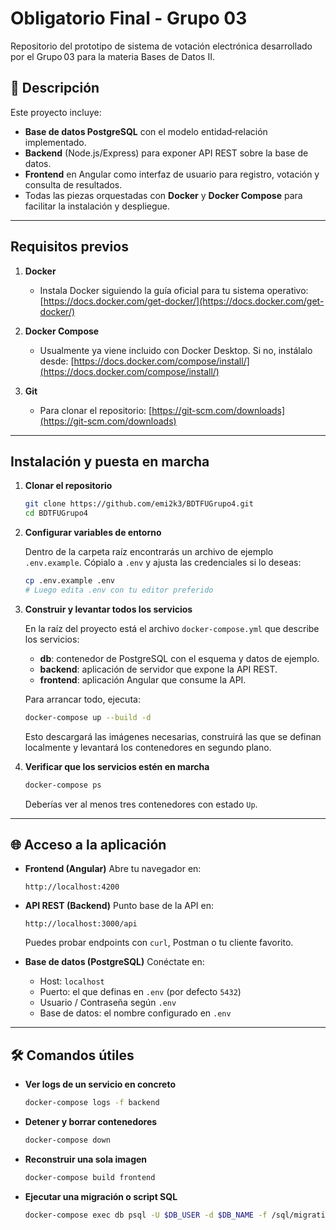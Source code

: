 # Obligatorio Final -  Grupo 03

Repositorio del prototipo de sistema de votación electrónica desarrollado por el Grupo 03 para la materia Bases de Datos II.

## 📝 Descripción

Este proyecto incluye:

* **Base de datos PostgreSQL** con el modelo entidad‑relación implementado.
* **Backend** (Node.js/Express) para exponer API REST sobre la base de datos.
* **Frontend** en Angular como interfaz de usuario para registro, votación y consulta de resultados.
* Todas las piezas orquestadas con **Docker** y **Docker Compose** para facilitar la instalación y despliegue.

---

## Requisitos previos

1. **Docker**

   * Instala Docker siguiendo la guía oficial para tu sistema operativo:
     [https://docs.docker.com/get-docker/](https://docs.docker.com/get-docker/)

2. **Docker Compose**

   * Usualmente ya viene incluido con Docker Desktop. Si no, instálalo desde:
     [https://docs.docker.com/compose/install/](https://docs.docker.com/compose/install/)

3. **Git**

   * Para clonar el repositorio:
     [https://git-scm.com/downloads](https://git-scm.com/downloads)

---

## Instalación y puesta en marcha

1. **Clonar el repositorio**

   ```bash
   git clone https://github.com/emi2k3/BDTFUGrupo4.git
   cd BDTFUGrupo4
   ```

2. **Configurar variables de entorno**

   Dentro de la carpeta raíz encontrarás un archivo de ejemplo `.env.example`. Cópialo a `.env` y ajusta las credenciales si lo deseas:

   ```bash
   cp .env.example .env
   # Luego edita .env con tu editor preferido
   ```

3. **Construir y levantar todos los servicios**

   En la raíz del proyecto está el archivo `docker-compose.yml` que describe los servicios:

   * **db**: contenedor de PostgreSQL con el esquema y datos de ejemplo.
   * **backend**: aplicación de servidor que expone la API REST.
   * **frontend**: aplicación Angular que consume la API.

   Para arrancar todo, ejecuta:

   ```bash
   docker-compose up --build -d
   ```

   Esto descargará las imágenes necesarias, construirá las que se definan localmente y levantará los contenedores en segundo plano.

4. **Verificar que los servicios estén en marcha**

   ```bash
   docker-compose ps
   ```

   Deberías ver al menos tres contenedores con estado `Up`.

---

## 🌐 Acceso a la aplicación

* **Frontend (Angular)**
  Abre tu navegador en:

  ```
  http://localhost:4200
  ```

* **API REST (Backend)**
  Punto base de la API en:

  ```
  http://localhost:3000/api
  ```

  Puedes probar endpoints con `curl`, Postman o tu cliente favorito.

* **Base de datos (PostgreSQL)**
  Conéctate en:

  * Host: `localhost`
  * Puerto: el que definas en `.env` (por defecto `5432`)
  * Usuario / Contraseña según `.env`
  * Base de datos: el nombre configurado en `.env`

---

## 🛠 Comandos útiles

* **Ver logs de un servicio en concreto**

  ```bash
  docker-compose logs -f backend
  ```

* **Detener y borrar contenedores**

  ```bash
  docker-compose down
  ```

* **Reconstruir una sola imagen**

  ```bash
  docker-compose build frontend
  ```

* **Ejecutar una migración o script SQL**

  ```bash
  docker-compose exec db psql -U $DB_USER -d $DB_NAME -f /sql/migrations/001_init.sql
  ```
